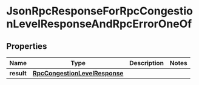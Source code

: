 
# JsonRpcResponseForRpcCongestionLevelResponseAndRpcErrorOneOf

## Properties
| Name | Type | Description | Notes |
| ------------ | ------------- | ------------- | ------------- |
| **result** | [**RpcCongestionLevelResponse**](RpcCongestionLevelResponse.md) |  |  |



